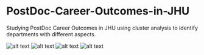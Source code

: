 # PostDoc-Career-Outcomes-in-JHU
Studying PostDoc Career Outcomes in JHU using cluster analysis to identify departments with different aspects.

![alt text](https://https://github.com/Gramir10/PostDoc-Career-Outcomes-in-JHU/blob/master/C1.png)
![alt text](https://https://github.com/Gramir10/PostDoc-Career-Outcomes-in-JHU/blob/master/C2.png)
![alt text](https://https://github.com/Gramir10/PostDoc-Career-Outcomes-in-JHU/blob/master/C3.png)
![alt text](https://https://github.com/Gramir10/PostDoc-Career-Outcomes-in-JHU/blob/master/C4.png)
